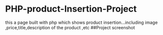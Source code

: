 # PHP-product-Insertion-Project
this a page built with php which shows product insertion...including image ,price,title,description of the product ,etc
##Project screenshot
